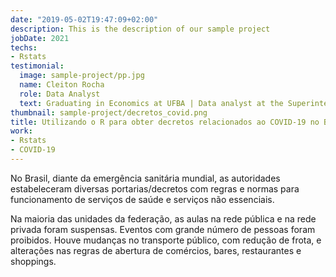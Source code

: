 ```yaml
---
date: "2019-05-02T19:47:09+02:00"
description: This is the description of our sample project
jobDate: 2021
techs:
- Rstats
testimonial:
  image: sample-project/pp.jpg
  name: Cleiton Rocha
  role: Data Analyst
  text: Graduating in Economics at UFBA | Data analyst at the Superintendency of Economic and Social Studies of Bahia - SEI | CIDACS collaborator in projects related to COVID-19 | Focus on Economic Development and Finance.
thumbnail: sample-project/decretos_covid.png
title: Utilizando o R para obter decretos relacionados ao COVID-19 no Brasil
work:
- Rstats
- COVID-19
---
```


No Brasil, diante da emergência sanitária mundial, as autoridades estabeleceram diversas portarias/decretos com regras e normas para funcionamento de serviços de saúde e serviços não essenciais.

Na maioria das unidades da federação, as aulas na rede pública e na rede privada foram suspensas. Eventos com grande número de pessoas foram proibidos. Houve mudanças no transporte público, com redução de frota, e alterações nas regras de abertura de comércios, bares, restaurantes e shoppings.